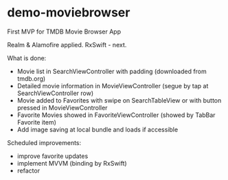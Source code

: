 # demo-moviebrowser
First MVP for TMDB Movie Browser App

Realm & Alamofire applied. 
RxSwift - next.

What is done:
- Movie list in SearchViewController with padding (downloaded from tmdb.org)
- Detailed movie information in MovieViewController (segue by tap at SearchViewController row)
- Movie added to Favorites with swipe on SearchTableView or with button pressed in MovieViewController
- Favorite Movies showed in FavoriteViewController (showed by TabBar Favorite item)
- Add image saving at local bundle and loads if accessible

Scheduled improvements:
- improve favorite updates
- implement MVVM (binding by RxSwift)
- refactor
